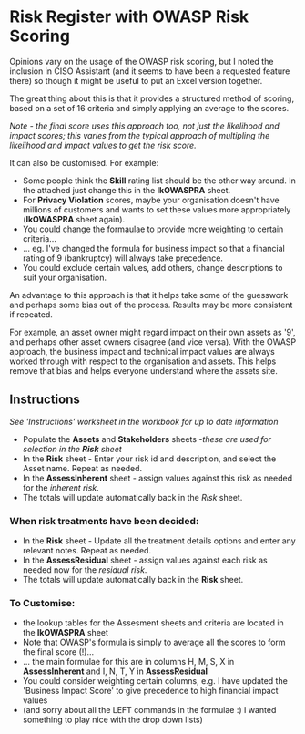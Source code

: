 # Risk Register with OWASP Risk Scoring

Opinions vary on the usage of the OWASP risk scoring, but I noted the inclusion in CISO Assistant (and it seems to have been a requested feature there) so though it might be useful to put an Excel version together.

The great thing about this is that it provides a structured method of scoring, based on a set of 16 criteria and simply applying an average to the scores.

*Note - the final score uses this approach too, not just the likelihood and impact scores; this varies from the typical approach of multipling the likeiihood and impact values to get the risk score.*

It can also be customised.  For example:
* Some people think the **Skill** rating list should be the other way around.  In the attached just change this in the **lkOWASPRA** sheet.
* For **Privacy Violation** scores, maybe your organisation doesn't have millions of customers and wants to set these values more appropriately (**lkOWASPRA** sheet again).
* You could change the formaulae to provide more weighting to certain criteria...
* ... eg. I've changed the formula for business impact so that a financial rating of 9 (bankruptcy) will always take precedence.
* You could exclude certain values, add others, change descriptions to suit your organisation.

An advantage to this approach is that it helps take some of the guesswork and perhaps some bias out of the process.  Results may be more consistent if repeated.

For example, an asset owner might regard impact on their own assets as '9', and perhaps other asset owners disagree (and vice versa).  With the OWASP approach, the business impact and technical impact values are always worked through with respect to the organisation and assets.  This helps remove that bias and helps everyone understand where the assets site.



## Instructions
*See 'Instructions' worksheet in the workbook for up to date information*

* Populate the **Assets** and **Stakeholders** sheets *-these are used for selection in the **Risk** sheet*
* In the **Risk** sheet - Enter your risk id and description, and select the Asset name.  Repeat as needed.
* In the **AssessInherent** sheet - assign values against this risk as needed for the *inherent risk*.
* The totals will update automatically back in the *Risk* sheet.

### When risk treatments have been decided:
* In the **Risk** sheet - Update all the treatment details options and enter any relevant notes.  Repeat as needed.
* In the **AssessResidual** sheet - assign values against each risk as needed now for the *residual risk*.
* The totals will update automatically back in the **Risk** sheet.

### To Customise:
* the lookup tables for the Assesment sheets and criteria are located in the **lkOWASPRA** sheet
* Note that OWASP's formula is simply to average all the scores to form the final score (!)...
* ... the main formulae for this are in columns H, M, S, X in **AssessInherent** and I, N, T, Y in **AssessResidual**
* You could consider weighting certain columns, e.g. I have updated the 'Business Impact Score' to give precedence to high financial impact values
* (and sorry about all the LEFT commands in the formulae :) I wanted something to play nice with the drop down lists)
